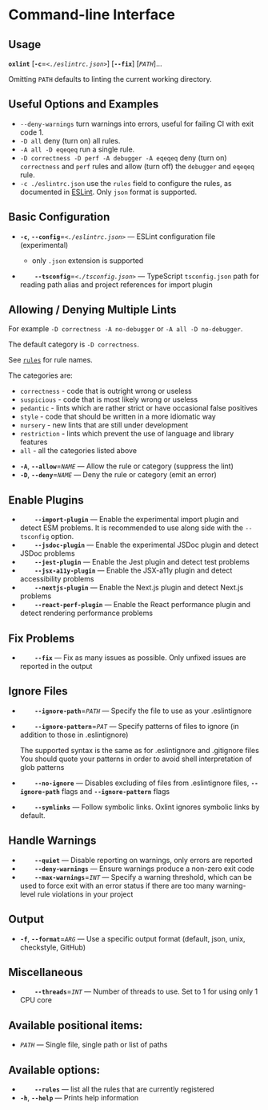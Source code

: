 # Command-line Interface

## **Usage**

**`oxlint`** \[**`-c`**=_`<./eslintrc.json>`_\] \[**`--fix`**\] \[_`PATH`_\]...

Omitting `PATH` defaults to linting the current working directory.

## Useful Options and Examples

- `--deny-warnings` turn warnings into errors, useful for failing CI with exit code 1.
- `-D all` deny (turn on) all rules.
- `-A all -D eqeqeq` run a single rule.
- `-D correctness -D perf -A debugger -A eqeqeq` deny (turn on) `correctness` and `perf` rules and allow (turn off) the `debugger` and `eqeqeq` rule.
- `-c ./eslintrc.json` use the `rules` field to configure the rules, as documented in [ESLint](https://eslint.org/docs/latest/use/configure/rules#using-configuration-files). Only `json` format is supported.

## **Basic Configuration**

- **`-c`**, **`--config`**=_`<./eslintrc.json>`_ &mdash; ESLint configuration file (experimental)

  - only `.json` extension is supported

- **`    --tsconfig`**=_`<./tsconfig.json>`_ &mdash; TypeScript `tsconfig.json` path for reading path alias and project references for import plugin

## **Allowing / Denying Multiple Lints**

For example `-D correctness -A no-debugger` or `-A all -D no-debugger`.

The default category is `-D correctness`.

See [`rules`](/docs/guide/usage/linter/rules) for rule names.

The categories are:

- `correctness` - code that is outright wrong or useless
- `suspicious` - code that is most likely wrong or useless
- `pedantic` - lints which are rather strict or have occasional false positives
- `style` - code that should be written in a more idiomatic way
- `nursery` - new lints that are still under development
- `restriction` - lints which prevent the use of language and library features
- `all` - all the categories listed above

* **`-A`**, **`--allow`**=_`NAME`_ &mdash; Allow the rule or category (suppress the lint)
* **`-D`**, **`--deny`**=_`NAME`_ &mdash; Deny the rule or category (emit an error)

## **Enable Plugins**

<!-- - **`    --disable-react-plugin`** &mdash; Disable react plugin, which is turned on by default -->
<!-- - **`    --disable-unicorn-plugin`** &mdash; Disable unicorn plugin, which is turned on by default -->
<!-- - **`    --disable-typescript-plugin`** &mdash; Disable TypeScript plugin, which is turned on by default -->

- **`    --import-plugin`** &mdash; Enable the experimental import plugin and detect ESM problems. It is recommended to use along side with the `--tsconfig` option.
- **`    --jsdoc-plugin`** &mdash; Enable the experimental JSDoc plugin and detect JSDoc problems
- **`    --jest-plugin`** &mdash; Enable the Jest plugin and detect test problems
- **`    --jsx-a11y-plugin`** &mdash; Enable the JSX-a11y plugin and detect accessibility problems
- **`    --nextjs-plugin`** &mdash; Enable the Next.js plugin and detect Next.js problems
- **`    --react-perf-plugin`** &mdash; Enable the React performance plugin and detect rendering performance problems

## **Fix Problems**

- **`    --fix`** &mdash; Fix as many issues as possible. Only unfixed issues are reported in the output

## **Ignore Files**

- **`    --ignore-path`**=_`PATH`_ &mdash; Specify the file to use as your .eslintignore
- **`    --ignore-pattern`**=_`PAT`_ &mdash; Specify patterns of files to ignore (in addition to those in .eslintignore)

  The supported syntax is the same as for .eslintignore and .gitignore files You should quote your patterns in order to avoid shell interpretation of glob patterns

- **`    --no-ignore`** &mdash; Disables excluding of files from .eslintignore files, **`--ignore-path`** flags and **`--ignore-pattern`** flags
- **`    --symlinks`** &mdash; Follow symbolic links. Oxlint ignores symbolic links by default.

## **Handle Warnings**

- **`    --quiet`** &mdash; Disable reporting on warnings, only errors are reported
- **`    --deny-warnings`** &mdash; Ensure warnings produce a non-zero exit code
- **`    --max-warnings`**=_`INT`_ &mdash; Specify a warning threshold, which can be used to force exit with an error status if there are too many warning-level rule violations in your project

## **Output**

- **`-f`**, **`--format`**=_`ARG`_ &mdash; Use a specific output format (default, json, unix, checkstyle, GitHub)

## **Miscellaneous**

- **`    --threads`**=_`INT`_ &mdash; Number of threads to use. Set to 1 for using only 1 CPU core

## **Available positional items:**

- _`PATH`_ &mdash; Single file, single path or list of paths

## **Available options:**

- **`    --rules`** &mdash; list all the rules that are currently registered
- **`-h`**, **`--help`** &mdash; Prints help information
